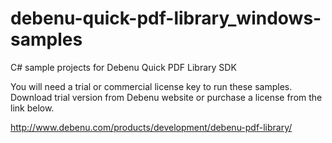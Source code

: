 # debenu-quick-pdf-library_windows-samples
C# sample projects for Debenu Quick PDF Library SDK

You will need a trial or commercial license key to run these samples. Download trial version from Debenu website or purchase a license from the link below.

http://www.debenu.com/products/development/debenu-pdf-library/
